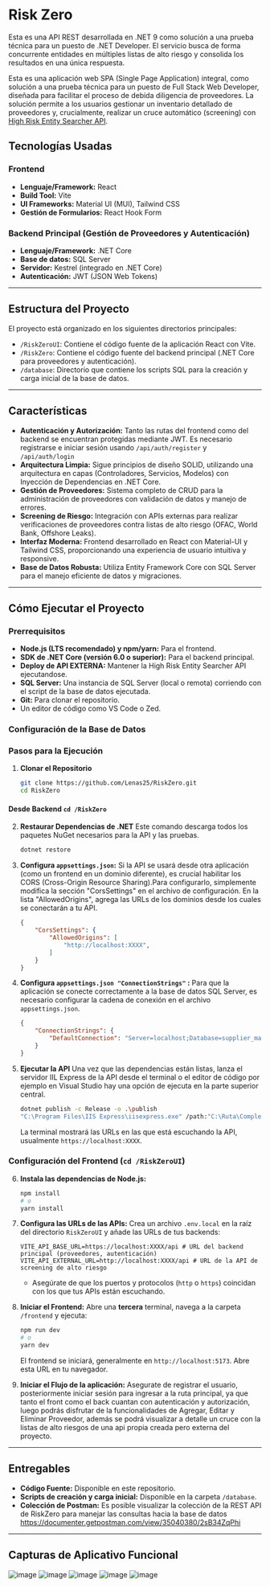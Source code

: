 # Risk Zero

Esta es una API REST desarrollada en .NET 9 como solución a una prueba técnica para un puesto de .NET Developer. El servicio busca de forma concurrente entidades en múltiples listas de alto riesgo y consolida los resultados en una única respuesta.

Esta es una aplicación web SPA (Single Page Application) integral, como solución a una prueba técnica para un puesto de Full Stack Web Developer, diseñada para facilitar el proceso de debida diligencia de proveedores. La solución permite a los usuarios gestionar un inventario detallado de proveedores y, crucialmente, realizar un cruce automático (screening) con [High Risk Entity Searcher API](https://github.com/Lenas25/HighRiskEntitySearcher).

## Tecnologías Usadas

### Frontend
* **Lenguaje/Framework:** React
* **Build Tool:** Vite
* **UI Frameworks:** Material UI (MUI), Tailwind CSS
* **Gestión de Formularios:** React Hook Form

### Backend Principal (Gestión de Proveedores y Autenticación)
* **Lenguaje/Framework:** .NET Core
* **Base de datos:** SQL Server
* **Servidor:** Kestrel (integrado en .NET Core)
* **Autenticación:** JWT (JSON Web Tokens)

---

## Estructura del Proyecto

El proyecto está organizado en los siguientes directorios principales:

* `/RiskZeroUI`: Contiene el código fuente de la aplicación React con Vite.
* `/RiskZero`: Contiene el código fuente del backend principal (.NET Core para proveedores y autenticación).
* `/database`: Directorio que contiene los scripts SQL para la creación y carga inicial de la base de datos.

---

## Características

-   **Autenticación y Autorización:** Tanto las rutas del frontend como del backend se encuentran protegidas mediante JWT. Es necesario registrarse e iniciar sesión usando `/api/auth/register` y `/api/auth/login`
-   **Arquitectura Limpia:** Sigue principios de diseño SOLID, utilizando una arquitectura en capas (Controladores, Servicios, Modelos) con Inyección de Dependencias en .NET Core.
-   **Gestión de Proveedores:** Sistema completo de CRUD para la administración de proveedores con validación de datos y manejo de errores.
-   **Screening de Riesgo:** Integración con APIs externas para realizar verificaciones de proveedores contra listas de alto riesgo (OFAC, World Bank, Offshore Leaks).
-   **Interfaz Moderna:** Frontend desarrollado en React con Material-UI y Tailwind CSS, proporcionando una experiencia de usuario intuitiva y responsive.
-   **Base de Datos Robusta:** Utiliza Entity Framework Core con SQL Server para el manejo eficiente de datos y migraciones.

---

## Cómo Ejecutar el Proyecto

### Prerrequisitos

- **Node.js (LTS recomendado) y npm/yarn:** Para el frontend.
- **SDK de .NET Core (versión 6.0 o superior):** Para el backend principal.
- **Deploy de API EXTERNA:** Mantener la High Risk Entity Searcher API ejecutandose.
- **SQL Server:** Una instancia de SQL Server (local o remota) corriendo con el script de la base de datos ejecutada.
- **Git:** Para clonar el repositorio.
- Un editor de código como VS Code o Zed.

### Configuración de la Base de Datos

### Pasos para la Ejecución

1.  **Clonar el Repositorio**
    ```bash
    git clone https://github.com/Lenas25/RiskZero.git 
    cd RiskZero
    ```

#### Desde Backend  `cd /RiskZero`

2.  **Restaurar Dependencias de .NET**
    Este comando descarga todos los paquetes NuGet necesarios para la API y las pruebas.
    ```bash
    dotnet restore
    ```

3.  **Configura `appsettings.json`:**
    Si la API se usará desde otra aplicación (como un frontend en un dominio diferente), es crucial habilitar los CORS (Cross-Origin Resource Sharing).Para configurarlo, simplemente modifica la sección "CorsSettings" en el archivo de configuración. En la lista "AllowedOrigins", agrega las URLs de los dominios desde los cuales se conectarán a tu API.
    ```json
    {
        "CorsSettings": {
            "AllowedOrigins": [
                "http://localhost:XXXX",
            ]
        }
    }
    ```
4.  **Configura `appsettings.json "ConnectionStrings"` :**
    Para que la aplicación se conecte correctamente a la base de datos SQL Server, es necesario configurar la cadena de conexión en el archivo `appsettings.json`.
    ```json
    {
        "ConnectionStrings": {
            "DefaultConnection": "Server=localhost;Database=supplier_management_db;Trusted_Connection=True;MultipleActiveResultSets=true;TrustServerCertificate=True;"
        }
    }
    ```

5.  **Ejecutar la API**
    Una vez que las dependencias están listas, lanza el servidor IIL Express de la API desde el terminal o el editor de código por ejemplo en Visual Studio hay una opción de ejecuta en la parte superior central.
    ```bash
    dotnet publish -c Release -o .\publish
    "C:\Program Files\IIS Express\iisexpress.exe" /path:"C:\Ruta\Completa\A\Tu\Proyecto\RiskZero\publish" /port:XXXX
    ```
    La terminal mostrará las URLs en las que está escuchando la API, usualmente `https://localhost:XXXX`.

### Configuración del Frontend (`cd /RiskZeroUI`)

6.  **Instala las dependencias de Node.js:**
    ```bash
    npm install
    # o
    yarn install
    ```

7.  **Configura las URLs de las APIs:**
    Crea un archivo `.env.local` en la raíz del directorio `RiskZeroUI` y añade las URLs de tus backends:

    ```env
    VITE_API_BASE_URL=https://localhost:XXXX/api # URL del backend principal (proveedores, autenticación)
    VITE_API_EXTERNAL_URL=http://localhost:XXXX/api # URL de la API de screening de alto riesgo
    ```
    * Asegúrate de que los puertos y protocolos (`http` o `https`) coincidan con los que tus APIs están escuchando.

8.  **Iniciar el Frontend:**
    Abre una **tercera** terminal, navega a la carpeta `/frontend` y ejecuta:
    ```bash
    npm run dev
    # o
    yarn dev
    ```
    El frontend se iniciará, generalmente en `http://localhost:5173`. Abre esta URL en tu navegador.

9.  **Iniciar el Flujo de la aplicación:**
    Asegurate de registrar el usuario, posteriormente iniciar sesión para ingresar a la ruta principal, ya que tanto el front como el back cuantan con autenticación y autorización, luego podrás disfrutar de la funcionalidades de Agregar, Editar y Eliminar Proveedor, además se podrá visualizar a detalle un cruce con la listas de alto riesgos de una api propia creada pero externa del proyecto.

---

## Entregables

-   **Código Fuente:** Disponible en este repositorio.
-   **Scripts de creación y carga inicial:** Disponible en la carpeta `/database`.
-   **Colección de Postman:** Es posible visualizar la colección de la REST API de RiskZero para manejar las consultas hacia la base de datos https://documenter.getpostman.com/view/35040380/2sB34ZqPhi

---

## Capturas de Aplicativo Funcional
![image](https://github.com/user-attachments/assets/8646643f-cb27-4dbf-85c4-7de86ebda8d9)
![image](https://github.com/user-attachments/assets/084faab9-2dd6-4c3e-be8e-298816d5df84)
![image](https://github.com/user-attachments/assets/5a94336f-92bb-413d-9687-d0d1bdec3d95)
![image](https://github.com/user-attachments/assets/f48b2837-6c5b-4091-8393-679bc0e94197)
![image](https://github.com/user-attachments/assets/831073be-cf55-4ab2-b591-5de3a813f485)




